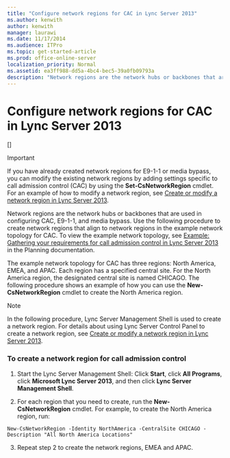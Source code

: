 ```yaml
---
title: "Configure network regions for CAC in Lync Server 2013"
ms.author: kenwith
author: kenwith
manager: laurawi
ms.date: 11/17/2014
ms.audience: ITPro
ms.topic: get-started-article
ms.prod: office-online-server
localization_priority: Normal
ms.assetid: ea3ff988-dd5a-4bc4-bec5-39a0fb09793a
description: "Network regions are the network hubs or backbones that are used in configuring CAC, E9-1-1, and media bypass. Use the following procedure to create network regions that align to network regions in the example network topology for CAC. To view the example network topology, see Example: Gathering your requirements for call admission control in Lync Server 2013 in the Planning documentation."
---
```


# Configure network regions for CAC in Lync Server 2013
[]
> [!IMPORTANT]
> If you have already created network regions for E9-1-1 or media bypass, you can modify the existing network regions by adding settings specific to call admission control (CAC) by using the **Set-CsNetworkRegion** cmdlet. For an example of how to modify a network region, see [Create or modify a network region in Lync Server 2013](create-or-modify-a-network-region.md). 
  
Network regions are the network hubs or backbones that are used in configuring CAC, E9-1-1, and media bypass. Use the following procedure to create network regions that align to network regions in the example network topology for CAC. To view the example network topology, see [Example: Gathering your requirements for call admission control in Lync Server 2013](example-gathering-your-organization-s-requirements-for-call-admission-control.md) in the Planning documentation. 
  
The example network topology for CAC has three regions: North America, EMEA, and APAC. Each region has a specified central site. For the North America region, the designated central site is named CHICAGO. The following procedure shows an example of how you can use the **New-CsNetworkRegion** cmdlet to create the North America region. 
  
> [!NOTE]
> In the following procedure, Lync Server Management Shell is used to create a network region. For details about using Lync Server Control Panel to create a network region, see [Create or modify a network region in Lync Server 2013](create-or-modify-a-network-region.md). 
  
### To create a network region for call admission control

1. Start the Lync Server Management Shell: Click **Start**, click **All Programs**, click **Microsoft Lync Server 2013**, and then click **Lync Server Management Shell**.
    
2. For each region that you need to create, run the **New-CsNetworkRegion** cmdlet. For example, to create the North America region, run: 
    
  ```
  New-CsNetworkRegion -Identity NorthAmerica -CentralSite CHICAGO -Description "All North America Locations"
  ```

3. Repeat step 2 to create the network regions, EMEA and APAC.
    

